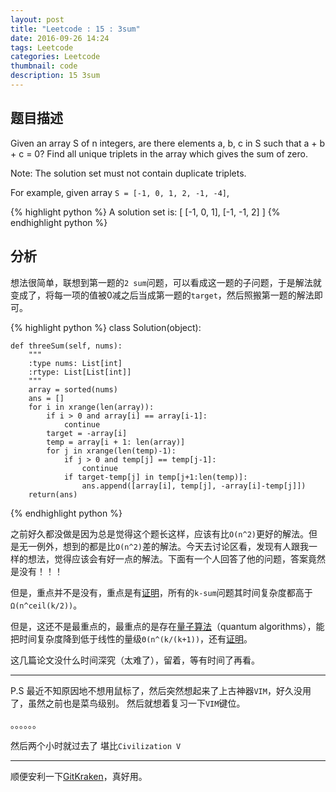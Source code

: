 ```yaml
---
layout: post
title: "Leetcode : 15 : 3sum"
date: 2016-09-26 14:24
tags: Leetcode
categories: Leetcode
thumbnail: code
description: 15 3sum
---
```


## 题目描述

Given an array S of n integers, are there elements a, b, c in S such that a + b + c = 0? Find all unique triplets in the array which gives the sum of zero.

Note: The solution set must not contain duplicate triplets.

For example, given array `S = [-1, 0, 1, 2, -1, -4]`,

{% highlight python %}
A solution set is:
[
  [-1, 0, 1],
  [-1, -1, 2]
]
{% endhighlight python %}

## 分析

想法很简单，联想到第一题的`2 sum`问题，可以看成这一题的子问题，于是解法就变成了，将每一项的值被0减之后当成第一题的`target`，然后照搬第一题的解法即可。

{% highlight python %}
class Solution(object):

    def threeSum(self, nums):
        """
        :type nums: List[int]
        :rtype: List[List[int]]
        """
        array = sorted(nums)
        ans = []
        for i in xrange(len(array)):
            if i > 0 and array[i] == array[i-1]:
                continue
            target = -array[i]
            temp = array[i + 1: len(array)]
            for j in xrange(len(temp)-1):
                if j > 0 and temp[j] == temp[j-1]:
                    continue
                if target-temp[j] in temp[j+1:len(temp)]:
                    ans.append([array[i], temp[j], -array[i]-temp[j]])
        return(ans)
{% endhighlight python %}

之前好久都没做是因为总是觉得这个题长这样，应该有比`O(n^2)`更好的解法。但是无一例外，想到的都是比`O(n^2)`差的解法。今天去讨论区看，发现有人跟我一样的想法，觉得应该会有好一点的解法。下面有一个人回答了他的问题，答案竟然是没有！！！

但是，重点并不是没有，重点是有[证明](http://www.cs.princeton.edu/~chazelle/pubs/lindegen-jacm.pdf)，所有的`k-sum`问题其时间复杂度都高于`Ω(n^ceil(k/2))`。

但是，这还不是最重点的，最重点的是存在[量子算法](http://xxx.lanl.gov/pdf/quant-ph/0311001v8.pdf)（quantum algorithms），能把时间复杂度降到低于线性的量级`Θ(n^(k/(k+1))`，还有[证明](http://arxiv.org/pdf/1206.6528v2.pdf)。

这几篇论文没什么时间深究（太难了），留着，等有时间了再看。

------------------------------
P.S
最近不知原因地不想用鼠标了，然后突然想起来了上古神器`VIM`，好久没用了，虽然之前也是菜鸟级别。
然后就想着复习一下`VIM`键位。

。。。。。。

然后两个小时就过去了
堪比`Civilization V`

------------------------------
顺便安利一下[GitKraken](https://www.gitkraken.com/)，真好用。

